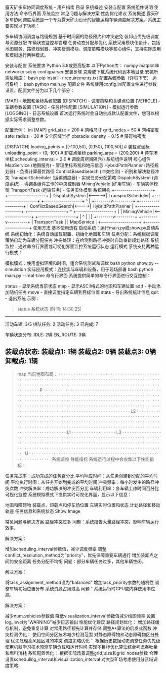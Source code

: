 露天矿多车协同调度系统 - 用户指南
目录
系统概述
安装与配置
系统组件说明
使用方法
命令行界面
系统监控
常见问题与解决方案
性能优化建议
系统概述
露天矿多车协同调度系统是一个专为露天矿山设计的智能运输车辆调度解决方案。系统主要实现以下功能：

多车辆协同调度与路径规划
基于时间窗的路径预约和冲突避免
装卸点优先级调度与资源分配
车辆状态监控与管理
任务动态分配与优化
系统采用模块化设计，包括地图服务、路径规划器、冲突检测模块、调度策略模块等核心组件，支持实际应用和模拟运行两种模式。

安装与配置
系统要求
Python 3.8或更高版本
以下Python库：
numpy
matplotlib
networkx
scipy
configparser
安装步骤
克隆或下载系统代码到本地目录
安装所需依赖库：
bash
pip install -r requirements.txt
配置系统参数（详见下节）
运行系统：
bash
python main.py
配置文件
系统使用config.ini配置文件进行参数设置，配置文件分为以下几个部分：

[MAP] - 地图和坐标系统配置
[DISPATCH] - 调度策略和关键点位置
[VEHICLE] - 车辆参数设置
[TASK] - 任务特性配置
[SIMULATION] - 模拟运行参数
[LOGGING] - 日志系统设置
首次运行系统时会自动生成默认配置文件，您可以根据实际需求调整参数。

配置示例：
ini
[MAP]
grid_size = 200             # 网格尺寸
grid_nodes = 50             # 网格密度
safe_radius = 30            # 安全区域半径
obstacle_density = 0.15     # 障碍物密度

[DISPATCH]
loading_points = [(-100,50), (0,150), (100,50)]   # 装载点坐标
unloading_point = (0,-100)                        # 卸载点坐标
parking_area = (200,200)                          # 停车场坐标
scheduling_interval = 2.0                         # 调度周期间隔(秒)
系统组件说明
核心组件
MapService (地图服务) - 管理坐标系统和地形信息
HybridPathPlanner (路径规划器) - 负责计算最优路径
ConflictBasedSearch (冲突检测) - 识别和解决路径冲突
TransportScheduler (运输调度器) - 实现任务分配策略
DispatchSystem (调度系统) - 协调各组件工作的中央控制器
MiningVehicle (矿用车辆) - 车辆实体模型
TransportTask (运输任务) - 任务实体模型
系统架构
+-------------------+       +-------------------+
|   DispatchSystem  |<----->| TransportScheduler|
+-------------------+       +-------------------+
         ^
         |
+--------v----------+       +-------------------+
| ConflictBasedSearch|<---->| HybridPathPlanner |
+-------------------+       +-------------------+
                                     ^
+-------------------+                |
|   MiningVehicle   |<---------------+
+-------------------+                |
         ^                           |
         |                           |
+--------v----------+       +--------v----------+
|   TransportTask   |       |    MapService     |
+-------------------+       +-------------------+
使用方法
基本使用流程
启动系统：运行main.py或show.py启动系统
系统初始化：系统自动加载配置、初始化地图和车辆
任务分配：系统根据调度策略自动为车辆分配任务
冲突处理：在检测到路径冲突时自动重新规划路径
系统监控：通过命令行界面或可视化界面监控系统运行状态
运行模式
系统支持两种运行模式：

模拟模式：使用虚拟环境和时间，适合系统测试和调优
bash
python show.py --simulation
实际应用模式：连接实际车辆和设备，用于现场部署
bash
python main.py --real-time
命令行界面
系统提供简单的命令行界面进行交互控制：

status - 显示系统当前状态
map - 显示ASCII格式的地图和车辆位置
add - 手动添加随机任务
move <id> <x> <y> - 直接调度指定车辆到目标位置
stats - 导出系统统计信息
quit - 退出系统
示例：

> status
系统状态 (时间: 14:30:25)
----------------------------------------
活动车辆: 3/5
排队任务: 2  活动任务: 3  已完成: 7

车辆状态分布:
  IDLE: 2辆
  EN_ROUTE: 3辆

装载点状态:
  装载点1: 1辆
  装载点2: 0辆
  装载点3: 0辆
  卸载点: 1辆
----------------------------------------

> map
当前地图布局：
· · · · · · · · · · · · · · · · · · · · · · · · · · · · · · · · · · · · · · · · · ·
· · · · · · · · · · · · · · · · · · · · · · · · · · · · · · · · · · · · · · · · · ·
· · · · · · · · · · · · · · · · · · · · · · · · · · · · · · · · · · · · · · · · · ·
· · · · · · · · · · · · · · · · · · · · · · · · · · · · · · · · · · · · · · · · P ·
· · · · · · · · · · · · · · · · · · · · · · · · · · · · · · · · · · · · · · · · · ·
· · · · · · · · · · · · · · · · · · · · · · · · · · · · · · · · · · · · · · · · · ·
· · · · · · · · · · · · · · · · · · · · · · · · · · · · · · · · · · · · · · · · · ·
· · · · · · · · · · · · · · · · · · · · · · · · · · · · · · · · · · · · · · · · · ·
· · · · · · · · · · · · · · · · · · · · · · · · · · · · · · · · · · · · · · · · · ·
· · · · · · · · · · · · · · · · · · · · · · · · · · · · · · · · · · · · · · · · · ·
· · · · · · · · · · · · · · · L2 · · · · · · · · · · · · · · · · · · · · · · · · ·
· · · · · · · · · · · · · · · · · · · · · · · · · · · · · · · · · · · · · · · · · ·
· · · · · · · · · · · · · · · · · · · · · · · · · · · · · · · · · · · · · · · · · ·
· · · · · · · · · · · · · · · · · · · · · · · · · · · · · · · · · · · · · · · · · ·
· · · · · · · · · · · · · · · · · · · · · · · · · · · · · · · · · · · · · · · · · ·
· · · · · · · · · · · L1 · · · · · · · · · · · · · · · · · · L3 · · · · · · · · · ·
· · · · · · · · · · · · · · · · · · · · · · · · · · · · · · · · · · · · · · · · · ·
· · · · · · · · · · · · · · · · · · · · · · · · · · · · · · · · · · · · · · · · · ·
· · · · · · · · · · · · · · · · · · · · · · · · · · · · · · · · · · · · · · · · · ·
· · · · · · · · · · · · · · · · · · · · · · · · · · · · · · · · · · · · · · · · · ·
· · · · · · · · · · · · · · · U · · · · · · · · · · · · · · · · · · · · · · · · ·
· · · · · · · · · · · · · · · · · · · · · · · · · · · · · · · · · · · · · · · · · ·
系统监控
性能指标
系统运行过程中会收集以下性能指标：

任务完成率：成功完成的任务百分比
平均响应时间：从任务创建到分配的平均时间
平均执行时间：从任务开始到完成的平均时间
冲突频率：每小时发生的路径冲突次数
冲突解决率：成功解决的冲突百分比
车辆利用率：各车辆工作时间百分比
可视化监控
系统模拟模式下提供实时可视化界面，显示以下信息：

地图和障碍物
装载点、卸载点和停车场位置
车辆实时位置和状态
计划路径和移动轨迹
任务信息和系统状态
Show Image

常见问题与解决方案
路径冲突过多
问题：系统报告大量路径冲突，影响车辆运行效率。

解决方案：

增加scheduling_interval参数值，减少调度频率
调整conflict_resolution_method为"priority"，优先保障重要车辆通行
增加装卸点之间的安全距离
任务分配不均衡
问题：部分车辆任务过多，其他车辆空闲。

解决方案：

将task_assignment_method设为"balanced"
增加task_priority参数的随机性
调整车辆初始位置分布
系统资源占用过高
问题：系统运行时CPU或内存使用率过高。

解决方案：

减少num_vehicles参数值
降低visualization_interval参数值减少绘图频率
设置log_level为"WARNING"减少日志输出
性能优化建议
路径规划优化：
增加路径缓存机制，避免重复计算
对常用路径预先计算并存储
调整A*算法的启发式函数
冲突检测优化：
使用空间分区技术减少检测范围
对静态障碍物和动态障碍物区分处理
优先处理高风险区域的冲突
调度策略优化：
根据历史数据动态调整任务优先级
使用机器学习技术预测车辆负载和运行时间
实现多目标优化算法综合考虑吞吐量和燃料消耗
系统配置优化：
根据实际场景调整grid_size和grid_nodes参数
合理设置scheduling_interval和visualization_interval
对大型矿场考虑使用分区域调度策略
